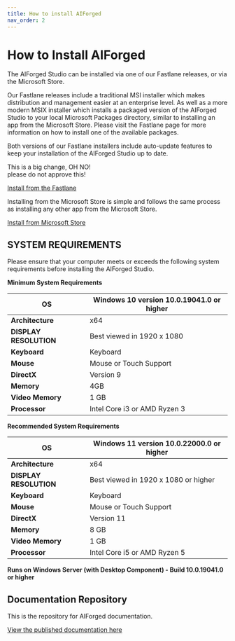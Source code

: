 ```yaml
---
title: How to install AIForged
nav_order: 2
---
```


# How to Install AIForged

The AIForged Studio can be installed via one of our Fastlane releases, or via the Microsoft Store.

Our Fastlane releases include a traditional MSI installer which makes distribution and management easier at an enterprise level. As well as a more modern MSIX installer which installs a packaged version of the AIForged Studio to your local Microsoft Packages directory, similar to installing an app from the Microsoft Store. Please visit the Fastlane page for more information on how to install one of the available packages.

Both versions of our Fastlane installers include auto-update features to keep your installation of the AIForged Studio up to date.

This is a big change, OH NO!\
please do not approve this!

[Install from the Fastlane](https://aiforgedstorage.blob.core.windows.net/install/index.html)

Installing from the Microsoft Store is simple and follows the same process as installing any other app from the Microsoft Store.

[Install from Microsoft Store](https://apps.microsoft.com/store/detail/aiforged/9N9TV5K8F914)

## SYSTEM REQUIREMENTS

Please ensure that your computer meets or exceeds the following system requirements before installing the AIForged Studio.

**Minimum System Requirements**

| **OS**                 | Windows 10 version 10.0.19041.0 or higher |
| ---------------------- | ----------------------------------------- |
| **Architecture**       | x64                                       |
| **DISPLAY RESOLUTION** | Best viewed in 1920 x 1080                |
| **Keyboard**           | Keyboard                                  |
| **Mouse**              | Mouse or Touch Support                    |
| **DirectX**            | Version 9                                 |
| **Memory**             | 4GB                                       |
| **Video Memory**       | 1 GB                                      |
| **Processor**          | Intel Core i3 or AMD Ryzen 3              |

**Recommended System Requirements**

| **OS**                 | Windows 11 version 10.0.22000.0 or higher |
| ---------------------- | ----------------------------------------- |
| **Architecture**       | x64                                       |
| **DISPLAY RESOLUTION** | Best viewed in 1920 x 1080 or higher      |
| **Keyboard**           | Keyboard                                  |
| **Mouse**              | Mouse or Touch Support                    |
| **DirectX**            | Version 11                                |
| **Memory**             | 8 GB                                      |
| **Video Memory**       | 1 GB                                      |
| **Processor**          | Intel Core i5 or AMD Ryzen 5              |

**Runs on Windows Server (with Desktop Component) - Build 10.0.19041.0 or higher**

## Documentation Repository

This is the repository for AIForged documentation.

[View the published documentation here](http://docs.aiforged.com)
